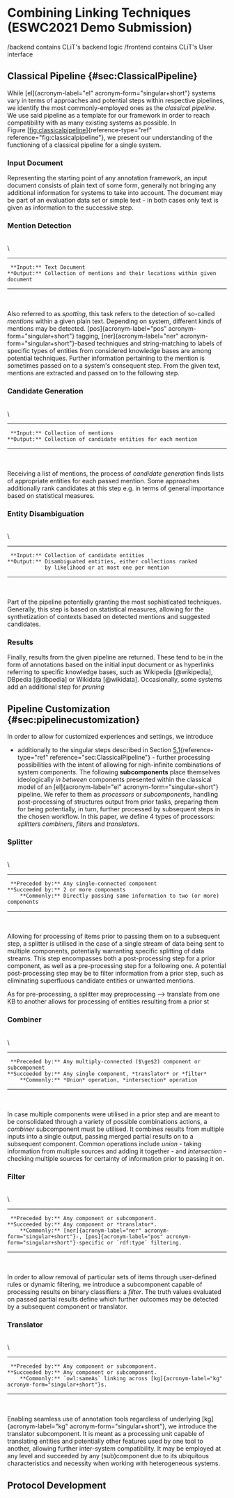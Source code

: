 # Combining Linking Techniques (ESWC2021 Demo Submission)
/backend contains CLiT's backend logic
/frontend contains CLiT's User interface

Classical Pipeline {#sec:ClassicalPipeline}
------------------

While [el]{acronym-label="el" acronym-form="singular+short"} systems
vary in terms of approaches and potential steps within respective
pipelines, we identify the most commonly-employed ones as the *classical
pipeline*. We use said pipeline as a template for our framework in order
to reach compatibility with as many existing systems as possible. In
Figure [\[fig:classicalpipeline\]](#fig:classicalpipeline){reference-type="ref"
reference="fig:classicalpipeline"}, we present our understanding of the
functioning of a classical pipeline for a single system.

### Input Document

Representing the starting point of any annotation framework, an input
document consists of plain text of some form, generally not bringing any
additional information for systems to take into account. The document
may be part of an evaluation data set or simple text - in both cases
only text is given as information to the successive step.

### Mention Detection

\
\

  ------------- ------------------------------------------------------------------
     **Input:** Text Document
    **Output:** Collection of mentions and their locations within given document
  ------------- ------------------------------------------------------------------

\
\
Also referred to as *spotting*, this task refers to the detection of
so-called *mentions* within a given plain text. Depending on system,
different kinds of mentions may be detected. [pos]{acronym-label="pos"
acronym-form="singular+short"} tagging, [ner]{acronym-label="ner"
acronym-form="singular+short"}-based techniques and string-matching to
labels of specific types of entities from considered knowledge bases are
among potential techniques. Further information pertaining to the
mention is sometimes passed on to a system's consequent step. From the
given text, mentions are extracted and passed on to the following step.

### Candidate Generation

\
\

  ------------- ---------------------------------------------------
     **Input:** Collection of mentions
    **Output:** Collection of candidate entities for each mention
  ------------- ---------------------------------------------------

\
\
Receiving a list of mentions, the process of *candidate generation*
finds lists of appropriate entities for each passed mention. Some
approaches additionally rank candidates at this step e.g. in terms of
general importance based on statistical measures.

### Entity Disambiguation

\
\

  ------------- ---------------------------------------------------
     **Input:** Collection of candidate entities
    **Output:** Disambiguated entities, either collections ranked
                by likelihood or at most one per mention
  ------------- ---------------------------------------------------

\
\
Part of the pipeline potentially granting the most sophisticated
techniques. Generally, this step is based on statistical measures,
allowing for the synthetization of contexts based on detected mentions
and suggested candidates.

### Results

Finally, results from the given pipeline are returned. These tend to be
in the form of annotations based on the initial input document or as
hyperlinks referring to specific knowledge bases, such as
Wikipedia [@wikipedia], DBpedia [@dbpedia] or Wikidata [@wikidata].
Occasionally, some systems add an additional step for *pruning*

Pipeline Customization {#sec:pipelinecustomization}
----------------------

In order to allow for customized experiences and settings, we introduce
- additionally to the singular steps described in
Section [5.1](#sec:ClassicalPipeline){reference-type="ref"
reference="sec:ClassicalPipeline"} - further processing possibilities
with the intent of allowing for nigh-infinite combinations of system
components. The following **subcomponents** place themselves
ideologically *in between* components presented within the classical
model of an [el]{acronym-label="el" acronym-form="singular+short"}
pipeline. We refer to them as *processors* or *subcomponents*, handling
post-processing of structures output from prior tasks, preparing them
for being potentially, in turn, further processed by subsequent steps in
the chosen workflow. In this paper, we define 4 types of processors:
*splitter*s *combiner*s, *filter*s and *translator*s.

### Splitter

\
\

  ------------------- ---------------------------------------------------------------
     **Preceded by:** Any single-connected component
    **Succeeded by:** 2 or more components
        **Commonly:** Directly passing same information to two (or more) components
  ------------------- ---------------------------------------------------------------

\
\
Allowing for processing of items prior to passing them on to a
subsequent step, a splitter is utilised in the case of a single stream
of data being sent to multiple components, potentially warranting
specific splitting of data streams. This step encompasses both a
post-processing step for a prior component, as well as a pre-processing
step for a following one. A potential post-processing step may be to
filter information from a prior step, such as eliminating superfluous
candidate entities or unwanted mentions.

As for pre-processing, a splitter may preprocessing --\> translate from
one KB to another allows for processing of entities resulting from a
prior st

### Combiner

\
\

  ------------------- -----------------------------------------------------------
     **Preceded by:** Any multiply-connected ($\ge$2) component or subcomponent
    **Succeeded by:** Any single component, *translator* or *filter*
        **Commonly:** *Union* operation, *intersection* operation
  ------------------- -----------------------------------------------------------

\
\
In case multiple components were utilised in a prior step and are meant
to be consolidated through a variety of possible combinations actions, a
*combiner* subcomponent must be utilised. It combines results from
multiple inputs into a single output, passing merged partial results on
to a subsequent component. Common operations include *union* - taking
information from multiple sources and adding it together - and
*intersection* - checking multiple sources for certainty of information
prior to passing it on.

### Filter

\
\

  ------------------- -------------------------------------------------------------------------------------------------------------------------------------------------------
     **Preceded by:** Any component or subcomponent.
    **Succeeded by:** Any component or *translator*.
        **Commonly:** [ner]{acronym-label="ner" acronym-form="singular+short"}-, [pos]{acronym-label="pos" acronym-form="singular+short"}-specific or `rdf:type` filtering.
  ------------------- -------------------------------------------------------------------------------------------------------------------------------------------------------

\
\
In order to allow removal of particular sets of items through
user-defined rules or dynamic filtering, we introduce a subcomponent
capable of processing results on binary classifiers: a *filter*. The
truth values evaluated on passed partial results define which further
outcomes may be detected by a subsequent component or translator.

### Translator

\
\

  ------------------- --------------------------------------------------------------------------------------
     **Preceded by:** Any component or subcomponent.
    **Succeeded by:** Any component or subcomponent.
        **Commonly:** `owl:sameAs` linking across [kg]{acronym-label="kg" acronym-form="singular+short"}s.
  ------------------- --------------------------------------------------------------------------------------

\
\
Enabling seamless use of annotation tools regardless of underlying
[kg]{acronym-label="kg" acronym-form="singular+short"}, we introduce the
translator subcomponent. It is meant as a processing unit capable of
translating entities and potentially other features used by one tool to
another, allowing further inter-system compatibility. It may be employed
at any level and succeeded by any (sub)component due to its ubiquitous
characteristics and necessity when working with heterogeneous systems.

Protocol Development
--------------------